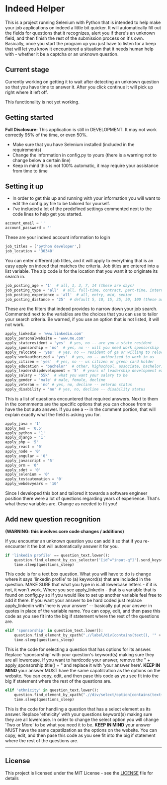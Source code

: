 # Indeed Helper

This is a project running Selenium with Python that is intended to help make your job applications
on indeed a little bit quicker. It will automatically fill out the fields for questions that it 
recognizes, alert you if there's an unknown field, and then finish the rest of the submission
process on it's own. Basically, once you start the program up you just have to listen for a beep
that will let you know it encountered a situation that it needs human help with - whether it be
a captcha or an unknown question. 

## Current stage
Currently working on getting it to wait after detecting an unknown question so that you have time
to answer it. After you click continue it will pick up right where it left off. 

This functionality is not yet working.

## Getting started

**Full Disclosure:** This application is still in DEVELOPMENT. It may not work correctly 95% of
the time, or even 50%.

- Make sure that you have Selenium installed (included in the requirements)
- Change the information in config.py to yours (there is a warning not to change below a certain line)
- Keep in mind this is not 100% automatic, it may require your assistance from time to time

## Setting it up

- In order to get this up and running with your information you will want to edit the config.py file
to be tailored for yourself.
- I've included a lot of the predefined settings commented next to the code lines to help get you started.

```python
account_email = ''
account_password = ''
```
These are your indeed account information to login

```python
job_titles = ['python developer',] 
job_location = '30340'
```
You can enter different job titles, and it will apply to everything that is an easy apply on indeed
that matches the criteria. Job titles are entered into a list variable. The zip code is for the
location that you want it to originate its search in.

```python
job_posting_age = '1'  # all, 1, 3, 7, 14 (these are days)
job_posting_type = 'all'  # all, full-time, contract, part-time, internship, temporary
job_posting_experience = 'all'  # all, entry, mid, senior
job_posting_distance = '25'  # default 5, 10, 15, 25, 50, 100 (these are miles)
```
These are the filters that indeed provides to narrow down your job search. Commented next to
the variables are the choices that you can use to tailor your search criteria. Be warned, if you
use an option that is not listed, it will not work.

```python
apply_linkedin = 'www.linkedin.com'
apply_personalwebsite = 'www.me.com'
apply_stateresident = 'yes'  # yes, no -- are you a state resident
apply_sponsorship = 'no'  # yes, no -- will you need work sponsorship
apply_relocate = 'yes'  # yes, no -- resident of ga or willing to relocate
apply_workauthorized = 'yes'  # yes, no -- authorized to work in us
apply_citizen = 'yes'  # yes, no -- us citizen or green card holder
apply_education = 'bachelor'  # other, highschool, associate, bachelor, master, doctorate
apply_leadershipdevelopment = '5'  # years of leadership development experience
apply_salary = '55k'  # what you want your salary to be
apply_gender = 'male' # male, female, decline
apply_veteran = 'no' # yes, no, decline -- veteran status
apply_disability = 'no' # yes, no, decline -- disability status
```
This is a list of questions encountered that required answers. Next to them in the commments are
the specific options that you can choose from to have the bot auto answer. If you see a -- in the
comment portion, that will explain exactly what the field is asking you for.

```python
apply_java = '1'
apply_aws = '0.5'
apply_python = '1'
apply_django = '1'
apply_php = '5'
apply_react = '0'
apply_node = '0'
apply_angular = '0'
apply_javascript = '5'
apply_orm = '0'
apply_sdet = '0'
apply_selenium = '0'
apply_testautomation = '0'
apply_webdevyears = '10'
```
Since I developed this bot and tailored it towards a software engineer position there were a lot of questions
regarding years of experience. That's what these variables are. Change as needed to fit you!

## Add new question recognition
**(WARNING: this involves core code changes / additions)**

If you encounter an unknown question you can add it so that if you re-encounter it the bot will automatically
answer it for you.

```python
if 'linkedin profile' == question_text.lower():
    question.find_element_by_css_selector('[id^="input-q"]').send_keys(apply_linkedin)
    time.sleep(questions_sleep)
```
This code is for a text box question. What you will have to do is change where it says 'linkedin profile' to
(a) keyword(s) that are included in the question. MAKE SURE that what you type in is all lowercase letters - if
it is not, it won't work. Where you see apply_linkedin - that is a variable that is found on config.py
so if you would like to set up another variable feel free to add it there. If you want your answer to be
hard coded just replace apply_linkedin with 'here is your answer' -- basically put your answer in quotes in 
place of the variable name.
You can copy, edit, and then pase this code as you see fit into the big if statement where the rest of the 
questions are.

```python
elif 'sponsorship' in question_text.lower():
    question.find_element_by_xpath(".//label/div[contains(text(), '" + apply_sponsorship.title() + "')]").click()
    time.sleep(questions_sleep)
```
This is the code for selecting a question that has options for its answer. Replace 'sponsorship' with your
question's keyword(s) making sure they are all lowercase. If you want to hardcode your answer, remove the 
" + apply_sponsorship.title() + " and replace it with 'your answer here'. **KEEP IN MIND** your answer MUST 
have the same capatilzation as the options on the website. You can copy, edit, and then pase this code as you see fit into the big if statement where the rest of the 
questions are.

```python
elif 'ethnicity' in question_text.lower():
    question.find_element_by_xpath(".//div/select/option[contains(text(), 'Two or More')]").click()
    time.sleep(questions_sleep)
```
This is the code for handling a question that has a select element as its answer. Replace 'ethnicity' with
your questions keyword(s) making sure they are all lowercase. In order to change the select option you will
change 'Two or More' to be what you need it to be. **KEEP IN MIND** your answer MUST have the same 
capatilzation as the options on the website.
You can copy, edit, and then pase this code as you see fit into the big if statement where the rest of the 
questions are.

---

## License

This project is licensed under the MIT License - see the [LICENSE](LICENSE) file for
details
